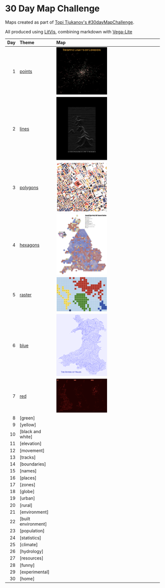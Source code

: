 # 30 Day Map Challenge

Maps created as part of [Topi Tjukanov's #30dayMapChallenge](https://twitter.com/tjukanov/status/1187713840550744066).

All produced using [LitVis](https://github.com/gicentre/litvis), combining markdown with [Vega-Lite](https://vega.github.io/vega-lite)

| Day | Theme                      | Map                                                        |
| --: | :------------------------- | :--------------------------------------------------------- |
|   1 | [points](d01Points.md)     | [<img src="images/day01.png" width=50% />](d01Points.md)   |
|   2 | [lines ](d02Lines.md)      | [<img src="images/day02.png" width=50% />](d02Lines.md)    |
|   3 | [polygons](d03Polygons.md) | [<img src="images/day03.png" width=50% />](d03Polygons.md) |
|   4 | [hexagons](d04Hexagons.md) | [<img src="images/day04.png" width=50% />](d04Hexagons.md) |
|   5 | [raster](d05Raster.md)     | [<img src="images/day05.png" width=50% />](d05Raster.md)   |
|   6 | [blue](d06Blue.md)         | [<img src="images/day06.png" width=50% />](d06Blue.md)     |
|   7 | [red](d07Red.md)           | [<img src="images/day07.png" width=50% />](d07Red.md)      |
|   8 | [green]                    |                                                            |
|   9 | [yellow]                   |                                                            |
|  10 | [black and white]          |                                                            |
|  11 | [elevation]                |                                                            |
|  12 | [movement]                 |                                                            |
|  13 | [tracks]                   |                                                            |
|  14 | [boundaries]               |                                                            |
|  15 | [names]                    |                                                            |
|  16 | [places]                   |                                                            |
|  17 | [zones]                    |                                                            |
|  18 | [globe]                    |                                                            |
|  19 | [urban]                    |                                                            |
|  20 | [rural]                    |                                                            |
|  21 | [environment]              |                                                            |
|  22 | [built environment]        |                                                            |
|  23 | [population]               |                                                            |
|  24 | [statistics]               |                                                            |
|  25 | [climate]                  |                                                            |
|  26 | [hydrology]                |                                                            |
|  27 | [resources]                |                                                            |
|  28 | [funny]                    |                                                            |
|  29 | [experimental]             |                                                            |
|  30 | [home]                     |                                                            |
